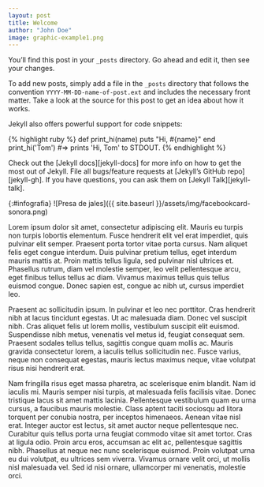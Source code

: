 ```yaml
---
layout: post
title: Welcome
author: "John Doe"
image: graphic-example1.png
---
```


You’ll find this post in your `_posts` directory. Go ahead and edit it, then see your changes.

To add new posts, simply add a file in the `_posts` directory that follows the convention `YYYY-MM-DD-name-of-post.ext` and includes the necessary front matter. Take a look at the source for this post to get an idea about how it works.

Jekyll also offers powerful support for code snippets:

{% highlight ruby %}
def print_hi(name)
  puts "Hi, #{name}"
end
print_hi('Tom')
#=> prints 'Hi, Tom' to STDOUT.
{% endhighlight %}

Check out the [Jekyll docs][jekyll-docs] for more info on how to get the most out of Jekyll. File all bugs/feature requests at [Jekyll’s GitHub repo][jekyll-gh]. If you have questions, you can ask them on [Jekyll Talk][jekyll-talk].

{:#infografia}
![Presa de jales]({{ site.baseurl }}/assets/img/facebookcard-sonora.png)

Lorem ipsum dolor sit amet, consectetur adipiscing elit. Mauris eu turpis non turpis lobortis elementum. Fusce hendrerit elit vel erat imperdiet, quis pulvinar elit semper. Praesent porta tortor vitae porta cursus. Nam aliquet felis eget congue interdum. Duis pulvinar pretium tellus, eget interdum mauris mattis at. Proin mattis tellus ligula, sed pulvinar nisl ultrices et. Phasellus rutrum, diam vel molestie semper, leo velit pellentesque arcu, eget finibus tellus tellus ac diam. Vivamus maximus tellus quis tellus euismod congue. Donec sapien est, congue ac nibh ut, cursus imperdiet leo.

Praesent ac sollicitudin ipsum. In pulvinar et leo nec porttitor. Cras hendrerit nibh at lacus tincidunt egestas. Ut ac malesuada diam. Donec vel suscipit nibh. Cras aliquet felis ut lorem mollis, vestibulum suscipit elit euismod. Suspendisse nibh metus, venenatis vel metus id, feugiat consequat sem. Praesent sodales tellus tellus, sagittis congue quam mollis ac. Mauris gravida consectetur lorem, a iaculis tellus sollicitudin nec. Fusce varius, neque non consequat egestas, mauris lectus maximus neque, vitae volutpat risus nisi hendrerit erat.

Nam fringilla risus eget massa pharetra, ac scelerisque enim blandit. Nam id iaculis mi. Mauris semper nisi turpis, at malesuada felis facilisis vitae. Donec tristique lacus sit amet mattis lacinia. Pellentesque vestibulum quam eu urna cursus, a faucibus mauris molestie. Class aptent taciti sociosqu ad litora torquent per conubia nostra, per inceptos himenaeos. Aenean vitae nisl erat. Integer auctor est lectus, sit amet auctor neque pellentesque nec. Curabitur quis tellus porta urna feugiat commodo vitae sit amet tortor. Cras at ligula odio. Proin arcu eros, accumsan ac elit ac, pellentesque sagittis nibh. Phasellus at neque nec nunc scelerisque euismod. Proin volutpat urna eu dui volutpat, eu ultrices sem viverra. Vivamus ornare velit orci, ut mollis nisl malesuada vel. Sed id nisi ornare, ullamcorper mi venenatis, molestie orci.
